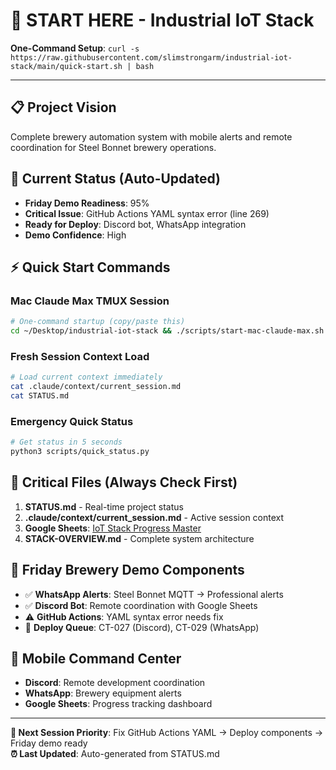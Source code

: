 # 🚀 START HERE - Industrial IoT Stack

**One-Command Setup**: `curl -s https://raw.githubusercontent.com/slimstrongarm/industrial-iot-stack/main/quick-start.sh | bash`

---

## 📋 **Project Vision**
Complete brewery automation system with mobile alerts and remote coordination for Steel Bonnet brewery operations.

## 🎯 **Current Status** (Auto-Updated)
- **Friday Demo Readiness**: 95%
- **Critical Issue**: GitHub Actions YAML syntax error (line 269)
- **Ready for Deploy**: Discord bot, WhatsApp integration
- **Demo Confidence**: High

## ⚡ **Quick Start Commands**

### **Mac Claude Max TMUX Session**
```bash
# One-command startup (copy/paste this)
cd ~/Desktop/industrial-iot-stack && ./scripts/start-mac-claude-max.sh
```

### **Fresh Session Context Load**
```bash
# Load current context immediately
cat .claude/context/current_session.md
cat STATUS.md
```

### **Emergency Quick Status**
```bash
# Get status in 5 seconds
python3 scripts/quick_status.py
```

## 📁 **Critical Files (Always Check First)**
1. **STATUS.md** - Real-time project status
2. **.claude/context/current_session.md** - Active session context  
3. **Google Sheets**: [IoT Stack Progress Master](https://docs.google.com/spreadsheets/d/1lLZ7c3ec4PfGb32SWWHFeVN-TF2UJeLUsmH99vBb9Do)
4. **STACK-OVERVIEW.md** - Complete system architecture

## 🎪 **Friday Brewery Demo Components**
- ✅ **WhatsApp Alerts**: Steel Bonnet MQTT → Professional alerts
- ✅ **Discord Bot**: Remote coordination with Google Sheets
- ⚠️ **GitHub Actions**: YAML syntax error needs fix
- 🚀 **Deploy Queue**: CT-027 (Discord), CT-029 (WhatsApp)

## 📱 **Mobile Command Center**
- **Discord**: Remote development coordination
- **WhatsApp**: Brewery equipment alerts
- **Google Sheets**: Progress tracking dashboard

---

**🎯 Next Session Priority**: Fix GitHub Actions YAML → Deploy components → Friday demo ready  
**⏰ Last Updated**: Auto-generated from STATUS.md